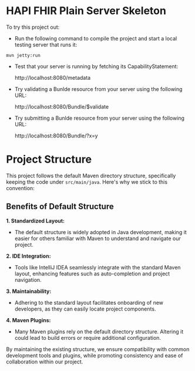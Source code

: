 # HAPI FHIR Plain Server Skeleton

To try this project out:

- Run the following command to compile the project and start a local testing
  server that runs it:

```
mvn jetty:run
```

- Test that your server is running by fetching its CapabilityStatement:

  http://localhost:8080/metadata

- Try validating a Bunlde resource from your server using the following URL:

  http://localhost:8080/Bundle/$validate

- Try submitting a Bunlde resource from your server using the following URL:

  http://localhost:8080/Bundle/?x=y

# Project Structure

This project follows the default Maven directory structure, specifically keeping
the code under `src/main/java`. Here's why we stick to this convention:

## Benefits of Default Structure

**1. Standardized Layout:**

- The default structure is widely adopted in Java development, making it easier
  for others familiar with Maven to understand and navigate our project.

**2. IDE Integration:**

- Tools like IntelliJ IDEA seamlessly integrate with the standard Maven layout,
  enhancing features such as auto-completion and project navigation.

**3. Maintainability:**

- Adhering to the standard layout facilitates onboarding of new developers, as
  they can easily locate project components.

**4. Maven Plugins:**

- Many Maven plugins rely on the default directory structure. Altering it could
  lead to build errors or require additional configuration.

By maintaining the existing structure, we ensure compatibility with common
development tools and plugins, while promoting consistency and ease of
collaboration within our project.
